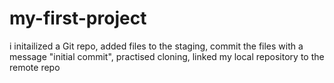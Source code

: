# my-first-project
i initailized a Git repo, added files to the staging, commit the files with a message "initial commit", practised cloning, linked my local repository to the remote repo 
